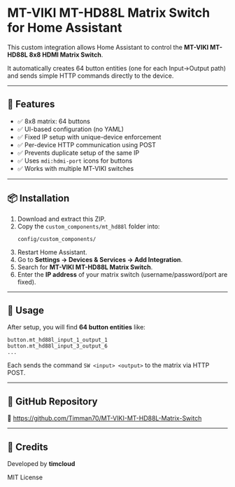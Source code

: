 
# MT-VIKI MT-HD88L Matrix Switch for Home Assistant

This custom integration allows Home Assistant to control the **MT-VIKI MT-HD88L 8x8 HDMI Matrix Switch**.

It automatically creates 64 button entities (one for each Input→Output path) and sends simple HTTP commands directly to the device.

---

## 🔧 Features

- ✅ 8x8 matrix: 64 buttons
- ✅ UI-based configuration (no YAML)
- ✅ Fixed IP setup with unique-device enforcement
- ✅ Per-device HTTP communication using POST
- ✅ Prevents duplicate setup of the same IP
- ✅ Uses `mdi:hdmi-port` icons for buttons
- ✅ Works with multiple MT-VIKI switches

---

## 📦 Installation

1. Download and extract this ZIP.
2. Copy the `custom_components/mt_hd88l` folder into:
   ```
   config/custom_components/
   ```
3. Restart Home Assistant.
4. Go to **Settings → Devices & Services → Add Integration**.
5. Search for **MT-VIKI MT-HD88L Matrix Switch**.
6. Enter the **IP address** of your matrix switch (username/password/port are fixed).

---

## 🔌 Usage

After setup, you will find **64 button entities** like:

```
button.mt_hd88l_input_1_output_1
button.mt_hd88l_input_3_output_6
...
```

Each sends the command `SW <input> <output>` to the matrix via HTTP POST.

---

## 📁 GitHub Repository

🔗 https://github.com/Timman70/MT-VIKI-MT-HD88L-Matrix-Switch

---

## 🙌 Credits

Developed by **timcloud**  


MIT License
